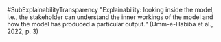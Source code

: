#SubExplainabilityTransparency
"Explainability: looking inside the model, i.e., the stakeholder can understand the inner workings of the model and how the model has produced a particular output.“ (Umm-e-Habiba et al., 2022, p. 3)